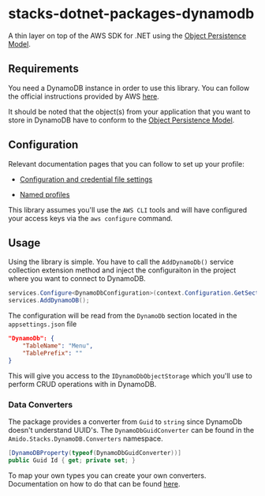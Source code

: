 # stacks-dotnet-packages-dynamodb

A thin layer on top of the AWS SDK for .NET using the [Object Persistence Model](https://docs.aws.amazon.com/amazondynamodb/latest/developerguide/DotNetSDKHighLevel.html).

## Requirements

You need a DynamoDB instance in order to use this library. You can follow the official instructions provided by AWS [here](https://docs.aws.amazon.com/amazondynamodb/latest/developerguide/SettingUp.DynamoWebService.html).

It should be noted that the object(s) from your application that you want to store in DynamoDB have to conform to the [Object Persistence Model](https://docs.aws.amazon.com/amazondynamodb/latest/developerguide/DotNetSDKHighLevel.html).

## Configuration

Relevant documentation pages that you can follow to set up your profile:

- [Configuration and credential file settings](https://docs.aws.amazon.com/cli/latest/userguide/cli-configure-files.html)

- [Named profiles](https://docs.aws.amazon.com/cli/latest/userguide/cli-configure-profiles.html)

This library assumes you'll use the `AWS CLI` tools and will have configured your access keys via the `aws configure` command.

## Usage

Using the library is simple. You have to call the `AddDynamoDb()` service collection extension method and inject the configuraiton in the project where you want to connect to DynamoDB.

```csharp
services.Configure<DynamoDbConfiguration>(context.Configuration.GetSection("DynamoDb"));
services.AddDynamoDB();
```

The configuration will be read from the `DynamoDb` section located in the `appsettings.json` file

```json
"DynamoDb": {
    "TableName": "Menu",
    "TablePrefix": ""
}
```

This will give you access to the `IDynamoDbObjectStorage` which you'll use to perform CRUD operations with in DynamoDB.

### Data Converters

The package provides a converter from `Guid` to `string` since DynamoDb doesn't understand UUID's. The `DynamoDbGuidConverter` can be found in the `Amido.Stacks.DynamoDB.Converters` namespace.

```csharp
[DynamoDBProperty(typeof(DynamoDbGuidConverter))]
public Guid Id { get; private set; }
```

To map your own types you can create your own converters. Documentation on how to do that can be found [here](https://docs.aws.amazon.com/amazondynamodb/latest/developerguide/DynamoDBContext.ArbitraryDataMapping.html).
